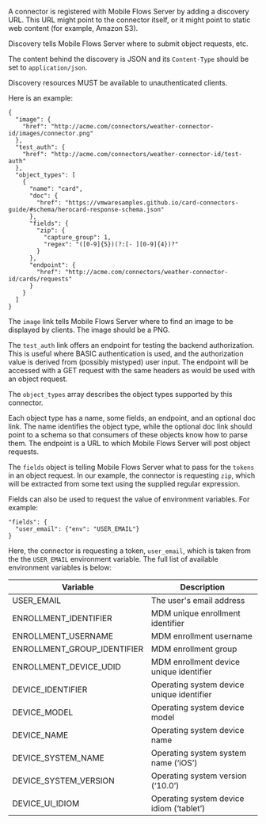 A connector is registered with Mobile Flows Server by adding a discovery URL. This URL might point to the connector itself, or it might point to static web content (for example, Amazon S3).

Discovery tells Mobile Flows Server where to submit object requests, etc.

The content behind the discovery is JSON and its `Content-Type` should be set to `application/json`.

Discovery resources MUST be available to unauthenticated clients.

Here is an example:
```
{
  "image": {
    "href": "http://acme.com/connectors/weather-connector-id/images/connector.png"
  },
  "test_auth": {
    "href": "http://acme.com/connectors/weather-connector-id/test-auth"
  },
  "object_types": [
    {
      "name": "card",
      "doc": {
        "href": "https://vmwaresamples.github.io/card-connectors-guide/#schema/herocard-response-schema.json"
      },
      "fields": {
        "zip": {
          "capture_group": 1,
          "regex": "([0-9]{5})(?:[- ][0-9]{4})?"
        }
      },
      "endpoint": {
        "href": "http://acme.com/connectors/weather-connector-id/cards/requests"
      }
    }
  ]
}
```   
The `image` link tells Mobile Flows Server where to find an image to be displayed by clients.  The image should be a PNG.

The `test_auth` link offers an endpoint for testing the backend authorization. This is useful where BASIC authentication is used, and the authorization value is derived from (possibly mistyped) user input. The endpoint will be accessed with a GET request with the same headers as would be used with an object request.

The `object_types` array describes the object types supported by this connector.

Each object type has a name, some fields, an endpoint, and an optional doc link. The name identifies the object type, while the optional doc link should point to a schema so that consumers of these objects know how to parse them. The endpoint is a URL to which Mobile Flows Server will post object requests.

The `fields` object is telling Mobile Flows Server what to pass for the `tokens` in an object request. In our example, the connector is requesting `zip`, which will be extracted from some text using the supplied regular expression.

Fields can also be used to request the value of environment variables. For example:
```
"fields": {
  "user_email": {"env": "USER_EMAIL"} 
}
```
Here, the connector is requesting a token, `user_email`, which is taken from the the `USER_EMAIL` environment variable.
The full list of available environment variables is below:

| Variable | Description|
-----------|------------------------|
| USER_EMAIL | The user's email address|
| ENROLLMENT_IDENTIFIER | MDM unique enrollment identifier |
| ENROLLMENT_USERNAME | MDM enrollment username |
| ENROLLMENT_GROUP_IDENTIFIER | MDM enrollment group |
| ENROLLMENT_DEVICE_UDID | MDM enrollment device unique identifier |
| DEVICE_IDENTIFIER | Operating system device unique identifier |
| DEVICE_MODEL | Operating system device model |
| DEVICE_NAME | Operating system device name |
| DEVICE_SYSTEM_NAME | Operating system system name (‘iOS’) |
| DEVICE_SYSTEM_VERSION | Operating system version (‘10.0’) |
| DEVICE_UI_IDIOM | Operating system device idiom (‘tablet’)|